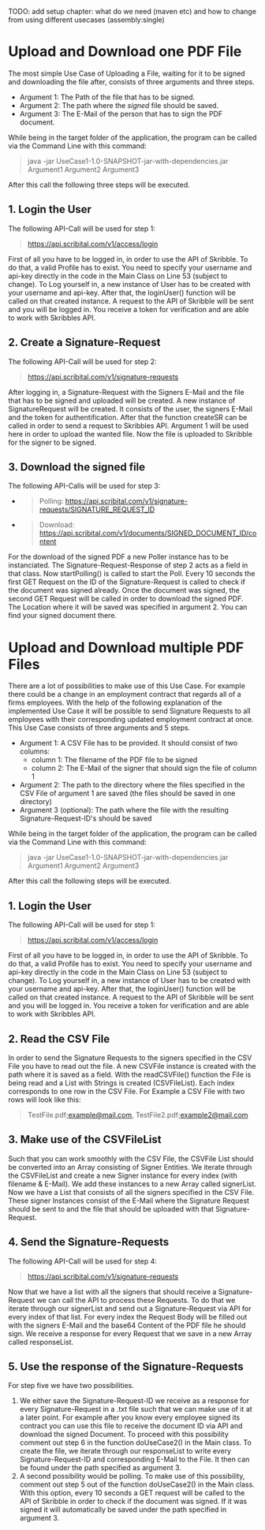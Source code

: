 TODO: add setup chapter: what do we need (maven etc) and how to change from using different usecases (assembly:single)

# Upload and Download **one** PDF File

The most simple Use Case of Uploading a File, waiting for it to be signed and downloading the file after, consists of three arguments and three steps.
- Argument 1: The Path of the file that has to be signed.
- Argument 2: The path where the *signed* file should be saved.
- Argument 3: The E-Mail of the person that has to sign the PDF document.

While being in the target folder of the application, the program can be called via the Command Line with this command:

>java -jar UseCase1-1.0-SNAPSHOT-jar-with-dependencies.jar Argument1 Argument2 Argument3

After this call the following three steps will be executed.

## 1. Login the User

The following API-Call will be used for step 1:
> https://api.scribital.com/v1/access/login

First of all you have to be logged in, in order to use the API of Skribble. To do that, a valid Profile has to exist.
You need to specify your username and api-key directly in the code in the Main Class on Line 53 (subject to change).
To Log yourself in, a new instance of User has to be created with your username and api-key. After that, the loginUser() function will be called on that created instance. A request to the API of Skribble will be sent and you will be logged in. You receive a token for verification and are able to work with Skribbles API.


## 2. Create a Signature-Request

The following API-Call will be used for step 2:
> https://api.scribital.com/v1/signature-requests

After logging in, a Signature-Request with the Signers E-Mail and the file that has to be signed and uploaded will be created.
A new instance of SignatureRequest will be created. It consists of the user, the signers E-Mail and the token for authentification.
After that the function createSR can be called in order to send a request to Skribbles API. Argument 1 will be used here in order to upload the wanted file.
Now the file is uploaded to Skribble for the signer to be signed.


## 3. Download the signed file

The following API-Calls will be used for step 3:
- > Polling: https://api.scribital.com/v1/signature-requests/SIGNATURE_REQUEST_ID
- > Download: https://api.scribital.com/v1/documents/SIGNED_DOCUMENT_ID/content

For the download of the signed PDF a new Poller instance has to be instanciated. The Signature-Request-Response of step 2 acts as a field in that class.
Now startPolling() is called to start the Poll. Every 10 seconds the first GET Request on the ID of the Signature-Request is called to check if the document was signed already.
Once the document was signed, the second GET Request will be called in order to download the signed PDF. The Location where it will be saved was specified in argument 2. You can find your signed document there.




# Upload and Download **multiple** PDF Files

There are a lot of possibilities to make use of this Use Case. For example there could be a change in an employment contract that regards all of a firms employees.
With the help of the following explanation of the implemented Use Case it will be possible to send Signature Requests to all employees with their corresponding updated employment contract at once. 
This Use Case consists of three arguments and 5 steps.
- Argument 1: A CSV File has to be provided. It should consist of two columns: 
  - column 1: The filename of the PDF file to be signed
  - column 2: The E-Mail of the signer that should sign the file of column 1
- Argument 2: The path to the directory where the files specified in the CSV File of argument 1  are saved (the files should be saved in one directory)
- Argument 3 (optional): The path where the file with the resulting Signature-Request-ID's should be saved

While being in the target folder of the application, the program can be called via the Command Line with this command:

>java -jar UseCase1-1.0-SNAPSHOT-jar-with-dependencies.jar Argument1 Argument2 Argument3

After this call the following steps will be executed.


## 1. Login the User

The following API-Call will be used for step 1:
> https://api.scribital.com/v1/access/login

First of all you have to be logged in, in order to use the API of Skribble. To do that, a valid Profile has to exist.
You need to specify your username and api-key directly in the code in the Main Class on Line 53 (subject to change).
To Log yourself in, a new instance of User has to be created with your username and api-key. After that, the loginUser() function will be called on that created instance. A request to the API of Skribble will be sent and you will be logged in. You receive a token for verification and are able to work with Skribbles API.


## 2. Read the CSV File

In order to send the Signature Requests to the signers specified in the CSV File you have to read out the file.
A new CSVFile instance is created with the path where it is saved as a field. With the readCSVFile() function the File is being read and a List with Strings is created (CSVFileList). Each index corresponds to one row in the CSV File. For Example a CSV File with two rows will look like this:
>TestFile.pdf;example@mail.com, TestFile2.pdf;example2@mail.com


## 3. Make use of the CSVFileList

Such that you can work smoothly with the CSV File, the CSVFile List should be converted into an Array consisting of Signer Entities.
We iterate through the CSVFileList and create a new Signer instance for every index (with filename & E-Mail). We add these instances to a new Array called signerList.
Now we have a List that consists of all the signers specified in the CSV File. These signer Instances consist of the E-Mail where the Signature Request should be sent to and the file that should be uploaded with that Signature-Request.


## 4. Send the Signature-Requests

The following API-Call will be used for step 4:
> https://api.scribital.com/v1/signature-requests

Now that we have a list with all the signers that should receive a Signature-Request we can call the API to process these Requests.
To do that we iterate through our signerList and send out a Signature-Request via API for every index of that list. For every index the Request Body will be filled out with the signers E-Mail and the base64 Content of the PDF file he should sign. We receive a response for every Request that we save in a new Array called responseList.


## 5. Use the response of the Signature-Requests

For step five we have two possibilities. 
1. We either save the Signature-Request-ID we receive as a response for every Signature-Request in a .txt file such that we can make use of it at a later point. For example after you know every employee signed its contract you can use this file to receive the document ID via API and download the signed Document.
To proceed with this possibility comment out step 6 in the function doUseCase2() in the Main class.
To create the file, we iterate through our responseList to write every Signature-Request-ID and corresponding E-Mail to the File. It then can be found under the path specified as argument 3.
2. A second possibility would be polling. To make use of this possibility, comment out step 5 out of the function doUseCase2() in the Main class.
With this option, every 10 seconds a GET request will be called to the API of Skribble in order to check if the document was signed. If it was signed it will automatically be saved under the path specified in argument 3.
